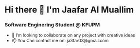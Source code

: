 <h1>Hi there 👋 I'm Jaafar Al Muallim</h1>
<h3>Software Enginering Student @ KFUPM </h3>
<ul>
<li>👯 I’m looking to collaborate on any project with creative ideas</li>
<li>📫 You Can contact me on: ja3far03@gmail.com</li>
</ul>
